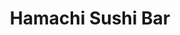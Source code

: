 ---
layout: place
title: "Hamachi Sushi Bar"
permalink: /illinois/chicago/hamachi-sushi-bar.html
stateAbbr: IL
stateName: Illinois
cityName: Chicago
seo:
  name: "Hamachi Sushi Bar"
  type: Restaurant
  links: http://www.hamachichicago.com/
description: "Looking for sushi in Chicago, Illinois? Check out Hamachi Sushi Bar for a delightful Japanese dining experience. Enjoy a variety of sushi and other dishes in..."
place_id: ChIJT8glttXPD4gRi905Xw3r1xg
photos:
  - name: >-
      places/ChIJT8glttXPD4gRi905Xw3r1xg/photos/AeeoHcK45pbp_0d092E-MNZ5pBnIpkZ-8w5gfYezTm80RMqj9oJZ5PsQCP4fpRrYMWCNOMNzJMm6NLyNyMPAEbDXI3aE5lbs65iDMA1J6zxHrrqvTAdQupNGPtVtEkkrl6hWlTfjgFt8cuu0yWa-DGaBdSea4qCyFieNupifYYEPTUkB5Dxqds6mTQ3ePkrmarm5GHlJcUYee9d5t_TV--P8z7wRHvux0lclcmMPGUBtcFeUQZpSLdxyKq0F2aRNY9qg1HeiUohAgGbAN76hYY0sA26rSN_1py9scLH46bJfI6nvmQ
    widthPx: 4592
    heightPx: 3056
    authorAttributions:
      - displayName: Hamachi Sushi Bar
        uri: https://maps.google.com/maps/contrib/116745349188247964048
        photoUri: >-
          https://lh3.googleusercontent.com/a-/ALV-UjWHOAowljgnk3ZY05epkmUr3yKhVMFdGhnv3ySxyW7Q9iPwev0=s100-p-k-no-mo
    flagContentUri: >-
      https://www.google.com/local/imagery/report/?cb_client=maps_api_places.places_api&image_key=!1e10!2sAF1QipN-m98ha_ZOpLlE3n51MYj_CFFnbhOcnbKzU--x&hl=en-US
    googleMapsUri: >-
      https://www.google.com/maps/place//data=!3m4!1e2!3m2!1sAF1QipN-m98ha_ZOpLlE3n51MYj_CFFnbhOcnbKzU--x!2e10!4m2!3m1!1s0x880fcfd5b625c84f:0x18d7eb0d5f39dd8b
  - name: >-
      places/ChIJT8glttXPD4gRi905Xw3r1xg/photos/AeeoHcLu7RX1meWDmShrMzKh3uM7VURThriPc5VAC6EO7ndzMH1rl3rBxXZKRcM7vYOMVSiDcqJp3P6YTcu55Hrv-WcQibopWlunX-ynGT4Ti3833SWU5GA91ls_JcdI7kgM4ex0spO9OxRWjduxoYSwCRHCPFjLxDbrgaEVMu15823FSO5QbqM5oKQAMPVEJSbUl_aPZfMb3dc99-0UbuwUqqlb9kWX8ZrmONx78Ligs1dk1g_VA6Fmyl-rs9IK3AAwg3NYdx4lc68y3sj8CKh2pTUoC-aUTdDtL5XXnf5kTWFHkg
    widthPx: 2048
    heightPx: 1363
    authorAttributions:
      - displayName: Hamachi Sushi Bar
        uri: https://maps.google.com/maps/contrib/116745349188247964048
        photoUri: >-
          https://lh3.googleusercontent.com/a-/ALV-UjWHOAowljgnk3ZY05epkmUr3yKhVMFdGhnv3ySxyW7Q9iPwev0=s100-p-k-no-mo
    flagContentUri: >-
      https://www.google.com/local/imagery/report/?cb_client=maps_api_places.places_api&image_key=!1e10!2sAF1QipNR55i_y_BHJpD5rFuMfZTNkd4WayIie6bpEC1t&hl=en-US
    googleMapsUri: >-
      https://www.google.com/maps/place//data=!3m4!1e2!3m2!1sAF1QipNR55i_y_BHJpD5rFuMfZTNkd4WayIie6bpEC1t!2e10!4m2!3m1!1s0x880fcfd5b625c84f:0x18d7eb0d5f39dd8b
  - name: >-
      places/ChIJT8glttXPD4gRi905Xw3r1xg/photos/AeeoHcKyy6LnzfA2DKBGpyyeCAQpRo5VrciA2V8HbkbQjHbrApHrDtQhr7kqpgsONLxAJ0TExvE2FZ00S7xZMgUf96AtavLSJYqCIAz3U6AWMmr219itoVoIwIPOUt4jSAjnPz5RX2dSVzMVLkvf2AUvZZjBwi0uCYq7vbjZDmls0WW2ji2Qp-pd-526hGZXwMvhXjx2WG5MZI927j_K1YM-YG5HpuOWAd3Hh0bH-7LlKpODTXZ6x8s54uNEN-Frln369JtR-3wf2l9lxGHtfppwIYJ64FN5aF7ya4LcA2JjBcz9ARoLHWRUXZ4a831G8o4LApEI4leppq3r4T_BsBDImeYBGKLhoJu44aRdBBfyvA8kPdK1cwBKU7_XIEv4VGZ5qgbLF-kv4mrd4Wqrasal82PcIrMvASeUMBbIVDBQ-z1eeJE
    widthPx: 1920
    heightPx: 1080
    authorAttributions:
      - displayName: Yehudah Bernath
        uri: https://maps.google.com/maps/contrib/101376723241204024917
        photoUri: >-
          https://lh3.googleusercontent.com/a-/ALV-UjVodbLyx0ja5rsM34g5l7JRQ7YIgv-UYkT37tbFaEAxwMeiswGEVw=s100-p-k-no-mo
    flagContentUri: >-
      https://www.google.com/local/imagery/report/?cb_client=maps_api_places.places_api&image_key=!1e10!2sCIHM0ogKEICAgICEjNbhiAE&hl=en-US
    googleMapsUri: >-
      https://www.google.com/maps/place//data=!3m4!1e2!3m2!1sCIHM0ogKEICAgICEjNbhiAE!2e10!4m2!3m1!1s0x880fcfd5b625c84f:0x18d7eb0d5f39dd8b
  - name: >-
      places/ChIJT8glttXPD4gRi905Xw3r1xg/photos/AeeoHcLEp-AYd9XU0f2nDjYf5uuvgnZp4tmkVmQSYgCuDMs32XwFAMwdZTN5NVQ0AHx1LdxgQmD8yoOiwrPr8IzAo54Pfdgfah6ylum673SEHlJSvccWUHgxB3QZYCmJWZFQCIwy4rz98AIYW4tHaenxhTzrp7l8lxzd3XPBcnLJU9gUEOaK0aoWsuwzrwspoXGWx5leiOIYPmfbHgq0UxDbOwYw0ArCqLrgSlRPqWIOrPHNKuUoC5S4fS4W8_mguBBA1E3fz5TpRYBORBGi3FaHzxMbN2E_6Cbqbq9JIyRd474j9PK1nM9E_A-Pk4Z35NuGKwecfj0w1NMnqIBIIEyLVYSZHswD5JMkgpp_w0JvT7IupLWRdE74NVyzy0vXfUSfd_rKQ3uQTO42910l4__iuFdUHr9N0mZa-xDI_sxGhyLEC-I
    widthPx: 3060
    heightPx: 4080
    authorAttributions:
      - displayName: Nori Sakata
        uri: https://maps.google.com/maps/contrib/101361112263790595142
        photoUri: >-
          https://lh3.googleusercontent.com/a-/ALV-UjUcrYiMy2OKetfE9HXBKyI8gNeMzVOcr1cIxGOuvz4v_Zm8dPT-6g=s100-p-k-no-mo
    flagContentUri: >-
      https://www.google.com/local/imagery/report/?cb_client=maps_api_places.places_api&image_key=!1e10!2sCIHM0ogKEICAgICjppGn-QE&hl=en-US
    googleMapsUri: >-
      https://www.google.com/maps/place//data=!3m4!1e2!3m2!1sCIHM0ogKEICAgICjppGn-QE!2e10!4m2!3m1!1s0x880fcfd5b625c84f:0x18d7eb0d5f39dd8b
  - name: >-
      places/ChIJT8glttXPD4gRi905Xw3r1xg/photos/AeeoHcKVUQ1t9LF9qZldFk4QKoyqjn4AkcxFKFvife0rKgWXikkUa_OsocEVDxUDIAahtsGH0qbVtwDl14JgVHXqz_mYNpuaatydL-2-GuL4ukcv_zWHWd3IB3HTnqGPnqvkD54YL1jT_mZEOrb4bdTCsCRM36At3GSkRPzKVjXoBSn7p22LSiHH6rTIaBve96_0gf9F122iLoCD_4588TEN2OjLJqpMG4Lp_wYgRwakPhon2BKfVuiZdxnIJQ_TaczBixKaN4BzoA8b3sYxQUdYaUdKu1P700NSXAB0AtH2Qp5HPQ
    widthPx: 2616
    heightPx: 1954
    authorAttributions:
      - displayName: Hamachi Sushi Bar
        uri: https://maps.google.com/maps/contrib/116745349188247964048
        photoUri: >-
          https://lh3.googleusercontent.com/a-/ALV-UjWHOAowljgnk3ZY05epkmUr3yKhVMFdGhnv3ySxyW7Q9iPwev0=s100-p-k-no-mo
    flagContentUri: >-
      https://www.google.com/local/imagery/report/?cb_client=maps_api_places.places_api&image_key=!1e10!2sAF1QipPvgAgfxH25en557DametF5-dVGxs_wwbeF0zR2&hl=en-US
    googleMapsUri: >-
      https://www.google.com/maps/place//data=!3m4!1e2!3m2!1sAF1QipPvgAgfxH25en557DametF5-dVGxs_wwbeF0zR2!2e10!4m2!3m1!1s0x880fcfd5b625c84f:0x18d7eb0d5f39dd8b
  - name: >-
      places/ChIJT8glttXPD4gRi905Xw3r1xg/photos/AeeoHcI225dhag44zeKDYapS0lSImrgev9393cHbCMIXJhXJ4Gwf3FP6yB-nerQsLefv96sBCGw69o26Bo1PND3x79luYThF8drmivCv7QtxJIWB5kNCZKvC4VCt1sOUoIzQTE6JSx3JfVSDctkcPEcG3Q3ZJVFS0aodbkt4yLQmAaWFkMlAzLLLHxrUzxn74U_LrR1bVmgogUDwDZP72Raw9ZNDXCeyH4_rPhGsOwnKCCHOh7oOxnbGjUTN7PUeGhQYymA8JwXdFZftYq5r0gp06fKqHUkXlH2xue-pz9txGyG9eA
    widthPx: 2048
    heightPx: 1363
    authorAttributions:
      - displayName: Hamachi Sushi Bar
        uri: https://maps.google.com/maps/contrib/116745349188247964048
        photoUri: >-
          https://lh3.googleusercontent.com/a-/ALV-UjWHOAowljgnk3ZY05epkmUr3yKhVMFdGhnv3ySxyW7Q9iPwev0=s100-p-k-no-mo
    flagContentUri: >-
      https://www.google.com/local/imagery/report/?cb_client=maps_api_places.places_api&image_key=!1e10!2sAF1QipPVUJ040CrCncLASaVASNoXa85hHksy6Bcmzz4b&hl=en-US
    googleMapsUri: >-
      https://www.google.com/maps/place//data=!3m4!1e2!3m2!1sAF1QipPVUJ040CrCncLASaVASNoXa85hHksy6Bcmzz4b!2e10!4m2!3m1!1s0x880fcfd5b625c84f:0x18d7eb0d5f39dd8b
  - name: >-
      places/ChIJT8glttXPD4gRi905Xw3r1xg/photos/AeeoHcKLnsIgl21RyNL4nkDMIZsR0txvT9KrnXB0mLOTuI8kLrFpGbPx7uk-TF1ZK5av50wQQFBOQ61-Ok_AmvY5hxYS-omFmEz_IoVxxD1sjc9x7yj8D37QU8F2FJ69cZewPB1-V3OZGLyXbIsOExsanIlRsfGk1uYryEpEqeV3mfLHHOjBCg5ntUhvhBDPzP8J37a3kOnqUwb-OQ6LIIp-jqARajgbqeaeWgtvApvEa1hjiwr4uBNehMNz6-_TOVz798aEyCekDpH660-9W_xcSqE1Y-uluNyPHnRtCBoKunPrzg
    widthPx: 2618
    heightPx: 1960
    authorAttributions:
      - displayName: Hamachi Sushi Bar
        uri: https://maps.google.com/maps/contrib/116745349188247964048
        photoUri: >-
          https://lh3.googleusercontent.com/a-/ALV-UjWHOAowljgnk3ZY05epkmUr3yKhVMFdGhnv3ySxyW7Q9iPwev0=s100-p-k-no-mo
    flagContentUri: >-
      https://www.google.com/local/imagery/report/?cb_client=maps_api_places.places_api&image_key=!1e10!2sAF1QipOGnXKrEHcmo8AVtSYaW-eh7-Jgt5EShmlvyMLe&hl=en-US
    googleMapsUri: >-
      https://www.google.com/maps/place//data=!3m4!1e2!3m2!1sAF1QipOGnXKrEHcmo8AVtSYaW-eh7-Jgt5EShmlvyMLe!2e10!4m2!3m1!1s0x880fcfd5b625c84f:0x18d7eb0d5f39dd8b
  - name: >-
      places/ChIJT8glttXPD4gRi905Xw3r1xg/photos/AeeoHcIeIqb2zEd8pO-D21kom-6xCGW7C9-BqtokgrnR9HweP8wwlzXmnoNG6FG_ocJzjfVv4bfMg07L6vV6JuL1kxHugmtwGvkz_K2Rc4pwil0BskN_zIKPkK8Dhh9HhC0xMLAKvx982mv_N6zIg-je9FlKo5MNfT2R_MkfOFdjjz8NiyBF_fnrVDVO-AZQRLMnuJ5E9MtTnXUgrE7HpSgag1ARua05nSufWJNmT0fg5EprzKO7C8EYUm61kS6kb_54JNQEL8Mjkdfgxggtfd3s5d41Fji1f418E8HKJ68z-LoDRtQjDCPQok2mWV9FsqK03-VhlvP9rvsfuOENagmgzI1KCD6dzcEIBjSndUh9BylE3tt2908dKTorpDHXAVtj8r-cIZe6TFLYmykbOfq_gzNIlofa1LbKg1PfAiWDf6b6nQ
    widthPx: 4000
    heightPx: 3000
    authorAttributions:
      - displayName: Micher J
        uri: https://maps.google.com/maps/contrib/114282673651208175792
        photoUri: >-
          https://lh3.googleusercontent.com/a-/ALV-UjVrzIYcPS5ct0qp7LYJM_I0OF2BAgfrGtYxdCTDwWsNxRHXeUEc=s100-p-k-no-mo
    flagContentUri: >-
      https://www.google.com/local/imagery/report/?cb_client=maps_api_places.places_api&image_key=!1e10!2sCIHM0ogKEICAgIDRjbj2SQ&hl=en-US
    googleMapsUri: >-
      https://www.google.com/maps/place//data=!3m4!1e2!3m2!1sCIHM0ogKEICAgIDRjbj2SQ!2e10!4m2!3m1!1s0x880fcfd5b625c84f:0x18d7eb0d5f39dd8b
  - name: >-
      places/ChIJT8glttXPD4gRi905Xw3r1xg/photos/AeeoHcLniHD8mAi-1wvISJgtvE0kB78Ul5iT6myiAClFbq3DAM8q6WLfdVtbcfV4p6kFl4LTYt715l5CWVDU3LJ75flEN1yrA-mVE97SXeFQqbfqaVDXqT_NKXWW8FjT6OS9QHKFG-N9NOJcqhFWXcZ9bxyREZlDCFRLzVwbW-rqZMQFCdmC1mvbN3eMEs07qf-CiUaOX0tnVOoAu4HV7y8zs_T8EtmE172oIrkVc80khrMFUDJy_vyhW2-_hGDOHK0ZFSpGARMKeacmAKFTSUq8DIPpWGOf6UGmHKKkRvBO-9ukP0Ihp7rop0xpz5eplI1PbPmGzJiTC8LA3Dw8_jKODLVLOhOQsRaMIxPlNgV2jWpsuZaEkg6nNNxP-DRNCblN0UqYh_D-cauvum5AsieKt141bRx2ks8Z5XOvOSEBvUw1YU7Q
    widthPx: 2160
    heightPx: 3840
    authorAttributions:
      - displayName: Karen Hechtman
        uri: https://maps.google.com/maps/contrib/111424952048725692012
        photoUri: >-
          https://lh3.googleusercontent.com/a-/ALV-UjV8pWPinloNIjS9RNq9wsqtzjI_7B-3cleESWNwFKHw_77wv8ab=s100-p-k-no-mo
    flagContentUri: >-
      https://www.google.com/local/imagery/report/?cb_client=maps_api_places.places_api&image_key=!1e10!2sCIHM0ogKEICAgIDbpbvApAE&hl=en-US
    googleMapsUri: >-
      https://www.google.com/maps/place//data=!3m4!1e2!3m2!1sCIHM0ogKEICAgIDbpbvApAE!2e10!4m2!3m1!1s0x880fcfd5b625c84f:0x18d7eb0d5f39dd8b
  - name: >-
      places/ChIJT8glttXPD4gRi905Xw3r1xg/photos/AeeoHcIXhy6SD-82fv99owNeuYjv8-6z8R2ZCIkeDYngasWVHAN8XnW3gekfjrjjpo-7SXrxRntEl2KpILJBi1stf2u71vOYCu2lXz9Q5-n5n83TA15gJtnhOVLyCu4LN8Xkg5DGHh6tgPNOqH4YwTTdBGGZt7Rj88R5C6pzQiphltpmDk4FX7yT9UnsZFHCLGjHUy9m2706MjKOxfWIXeCG7q6bvV7jMkIWvJskvouMO-5PRnIqZ_gJ4WBQqxyqHXg1TB7tjRoKPzHPe4GaKFrNNIKIfle6ejAOymdC0Hy3a7e9Sw
    widthPx: 4592
    heightPx: 3056
    authorAttributions:
      - displayName: Hamachi Sushi Bar
        uri: https://maps.google.com/maps/contrib/116745349188247964048
        photoUri: >-
          https://lh3.googleusercontent.com/a-/ALV-UjWHOAowljgnk3ZY05epkmUr3yKhVMFdGhnv3ySxyW7Q9iPwev0=s100-p-k-no-mo
    flagContentUri: >-
      https://www.google.com/local/imagery/report/?cb_client=maps_api_places.places_api&image_key=!1e10!2sAF1QipPn6l7dFxW_0GXaDMHiwQLCO6pshaUCiVaeiac_&hl=en-US
    googleMapsUri: >-
      https://www.google.com/maps/place//data=!3m4!1e2!3m2!1sAF1QipPn6l7dFxW_0GXaDMHiwQLCO6pshaUCiVaeiac_!2e10!4m2!3m1!1s0x880fcfd5b625c84f:0x18d7eb0d5f39dd8b
address: 2801 W Howard St, Chicago, IL 60645, USA
street: 2801 W Howard St
city: Chicago
state: IL
zip: '60645'
country: USA
neighborhood: West Ridge
latitude: '42.019061'
longitude: '-87.699809'
accessibility_options:
  wheelchairAccessibleParking: true
  wheelchairAccessibleEntrance: true
  wheelchairAccessibleRestroom: true
  wheelchairAccessibleSeating: true
business_status: OPERATIONAL
name: Hamachi Sushi Bar
google_maps_links:
  directionsUri: >-
    https://www.google.com/maps/dir//''/data=!4m7!4m6!1m1!4e2!1m2!1m1!1s0x880fcfd5b625c84f:0x18d7eb0d5f39dd8b!3e0
  placeUri: https://maps.google.com/?cid=1790157819567791499
  writeAReviewUri: >-
    https://www.google.com/maps/place//data=!4m3!3m2!1s0x880fcfd5b625c84f:0x18d7eb0d5f39dd8b!12e1
  reviewsUri: >-
    https://www.google.com/maps/place//data=!4m4!3m3!1s0x880fcfd5b625c84f:0x18d7eb0d5f39dd8b!9m1!1b1
  photosUri: >-
    https://www.google.com/maps/place//data=!4m3!3m2!1s0x880fcfd5b625c84f:0x18d7eb0d5f39dd8b!10e5
primary_type: Restaurant
opening_hours:
  regular: null
  current: null
secondary_opening_hours:
  regular:
    weekdayDescriptions: null
    type: null
  current:
    weekdayDescriptions: null
    type: null
phone: (773) 293-6904
price_level: PRICE_LEVEL_MODERATE
price_range: $20 &ndash; $30
rating: '4.5'
rating_count: 379
website: http://www.hamachichicago.com/
reviews: null
parking_options: null
payment_options: null
allow_dogs: null
curbside_pickup: null
delivery: null
dine_in: null
good_for_children: null
good_for_groups: null
good_for_sports: null
live_music: null
menu_for_children: null
outdoor_seating: null
reservable: null
restroom: null
serves_beer: null
serves_breakfast: null
serves_brunch: null
serves_cocktails: null
serves_coffee: null
serves_dinner: null
serves_dessert: null
serves_lunch: null
serves_vegetarian_food: null
serves_wine: null
takeout: null
summary: null

---